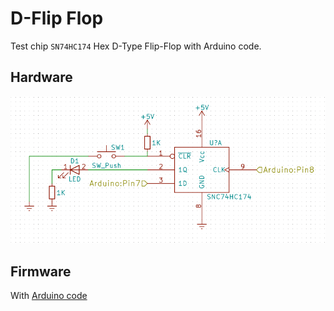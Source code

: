 # D-Flip Flop

Test chip `SN74HC174` Hex D-Type Flip-Flop with Arduino code.

## Hardware

![](hardware.png)

## Firmware

With [Arduino code](main.ino)
